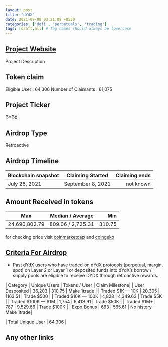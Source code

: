```yaml
---
layout: post
title: "dYdX"
date: 2021-09-08 03:21:08 +0530
categories: ['defi', 'perpetuals', 'trading']
tags: [draft,all] # Tag names should always be lowercase
---
```





## [Project Website](https://dydx.exchange/)

 Project Description

## Token claim

Eligible User : 64,306
Number of Claimants : 61,075

## Project Ticker

DYDX

## Airdrop Type

Retroactive

## Airdrop Timeline

| Blockchain snapshot     | Claiming Started           | Claiming ends    |
| ----------------------- |:--------------------------:| ----------------:|
|    July 26, 2021        |       September 8, 2021    |   not known      |

## Amount Received in tokens

| Max         |    Median / Average  |       Min    |
| ----------  |:--------------------:| ------------:|
|24,690,802.79|  809.06 / 2,725.31   |    310.75    |

for checking price visit [coinmarketcap](https://coinmarketcap.com/currencies/dydx) and [coingeko](https://www.coingecko.com/en/coins/dydx)

## [Criteria For Airdrop](https://docs.dydx.community/dydx-governance/rewards/retroactive-mining-rewards)

* Past dYdX users who have traded on dYdX protocols (perpetual, margin, spot) on Layer 2 or Layer 1 or deposited funds into dYdX’s borrow / supply pools are eligible to receive DYDX through retroactive rewards.

|         Category      |   Unique Users    | Tokens / User   | Claim Milestone|
|  User Desposited      |   36,203          |   310.75        | Make 1trade    |
|  Traded $1K — 10K     |   20,305          |    1163.51      | Trade $500     |
|  Traded $10K — 100K   |    4,828          |    4,349.63     | Trade $5K      |
|  Traded $100K — $1M   |     1,754         |     6,413.91    | Trade $50K     |
|  Traded $1M+          |     787           |   9,529.66      | Trade $100K    |
|  Expo Bonus           |    663            |    565.61       | No history Make 1trade|

| Total Unique User     |   64,306    |

## Any other links
